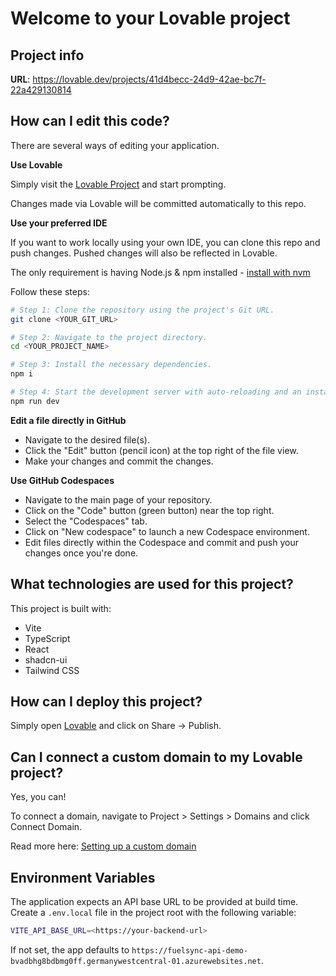 # Welcome to your Lovable project

## Project info

**URL**: https://lovable.dev/projects/41d4becc-24d9-42ae-bc7f-22a429130814

## How can I edit this code?

There are several ways of editing your application.

**Use Lovable**

Simply visit the [Lovable Project](https://lovable.dev/projects/41d4becc-24d9-42ae-bc7f-22a429130814) and start prompting.

Changes made via Lovable will be committed automatically to this repo.

**Use your preferred IDE**

If you want to work locally using your own IDE, you can clone this repo and push changes. Pushed changes will also be reflected in Lovable.

The only requirement is having Node.js & npm installed - [install with nvm](https://github.com/nvm-sh/nvm#installing-and-updating)

Follow these steps:

```sh
# Step 1: Clone the repository using the project's Git URL.
git clone <YOUR_GIT_URL>

# Step 2: Navigate to the project directory.
cd <YOUR_PROJECT_NAME>

# Step 3: Install the necessary dependencies.
npm i

# Step 4: Start the development server with auto-reloading and an instant preview.
npm run dev
```

**Edit a file directly in GitHub**

- Navigate to the desired file(s).
- Click the "Edit" button (pencil icon) at the top right of the file view.
- Make your changes and commit the changes.

**Use GitHub Codespaces**

- Navigate to the main page of your repository.
- Click on the "Code" button (green button) near the top right.
- Select the "Codespaces" tab.
- Click on "New codespace" to launch a new Codespace environment.
- Edit files directly within the Codespace and commit and push your changes once you're done.

## What technologies are used for this project?

This project is built with:

- Vite
- TypeScript
- React
- shadcn-ui
- Tailwind CSS

## How can I deploy this project?

Simply open [Lovable](https://lovable.dev/projects/41d4becc-24d9-42ae-bc7f-22a429130814) and click on Share -> Publish.

## Can I connect a custom domain to my Lovable project?

Yes, you can!

To connect a domain, navigate to Project > Settings > Domains and click Connect Domain.

Read more here: [Setting up a custom domain](https://docs.lovable.dev/tips-tricks/custom-domain#step-by-step-guide)

## Environment Variables

The application expects an API base URL to be provided at build time. Create a `.env.local` file in the project root with the following variable:

```bash
VITE_API_BASE_URL=<https://your-backend-url>
```

If not set, the app defaults to `https://fuelsync-api-demo-bvadbhg8bdbmg0ff.germanywestcentral-01.azurewebsites.net`.
